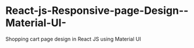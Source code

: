 # React-js-Responsive-page-Design--Material-UI-
Shopping cart page design in React JS using Material UI
